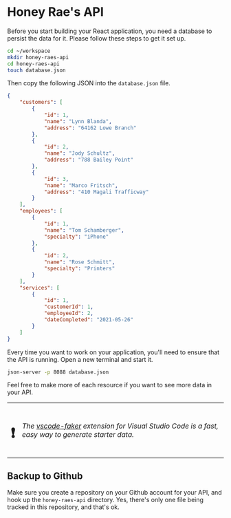 # Honey Rae's API

Before you start building your React application, you need a database to persist the data for it. Please follow these steps to get it set up.

```sh
cd ~/workspace
mkdir honey-raes-api
cd honey-raes-api
touch database.json
```

Then copy the following JSON into the `database.json` file.

```json
{
    "customers": [
        {
            "id": 1,
            "name": "Lynn Blanda",
            "address": "64162 Lowe Branch"
        },
        {
            "id": 2,
            "name": "Jody Schultz",
            "address": "788 Bailey Point"
        },
        {
            "id": 3,
            "name": "Marco Fritsch",
            "address": "410 Magali Trafficway"
        }
    ],
    "employees": [
        {
            "id": 1,
            "name": "Tom Schamberger",
            "specialty": "iPhone"
        },
        {
            "id": 2,
            "name": "Rose Schmitt",
            "specialty": "Printers"
        }
    ],
    "services": [
        {
            "id": 1,
            "customerId": 1,
            "employeeId": 2,
            "dateCompleted": "2021-05-26"
        }
    ]
}
```

Every time you want to work on your application, you'll need to ensure that the API is running. Open a new terminal and start it.

```sh
json-server -p 8088 database.json
```

Feel free to make more of each resource if you want to see more data in your API.

| | |
|:---:|:---|
| <h1>&#x2757;</h1> |  _The [vscode-faker](https://marketplace.visualstudio.com/items?itemName=deerawan.vscode-faker) extension for Visual Studio Code is a fast, easy way to generate starter data._ |

## Backup to Github

Make sure you create a repository on your Github account for your API, and hook up the `honey-raes-api` directory. Yes, there's only one file being tracked in this repository, and that's ok.
